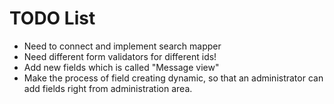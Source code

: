 
TODO List
=========

 * Need to connect and implement search mapper
 * Need different form validators for different ids!
 * Add new fields which is called "Message view"
 * Make the process of field creating dynamic, so that an administrator can add fields right from administration area.